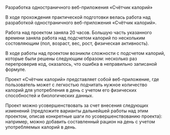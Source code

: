 Разработка одностраничного веб-приложения «Счётчик калорий»

В ходе прохождения практической подготовки велась работа над разработкой одностраничного веб-приложения «Счётчик калорий». 

Работа над проектом заняла 20 часов. Большую часть указанного времени заняла работа над подсчетом калорий по нескольким состовляющим (пол, возраст, вес, рост, физическая активность).  

В ходе работы над проектом возникли сложности с подсчетом калорий, которые были решены следующим образом: несколько раз перепроверив код, оказалось, что ошибка в неправильно записаной формуле.

Проект «Счётчик калорий» представляет собой веб-приложение, где пользователь может с легкостью подчитать нужное количество калорий для употребления в день с учетом его физических способностей и биологических данных.

Проект можно усовершенствовать за счет внесения следующих изменений (предложите варианты дальнейшей работы над этим проектом,  описав конкретные шаги по усовершенствованию проекта): например, можно добавить составленный рацион на день с учетом употребляемых калорий в день.

